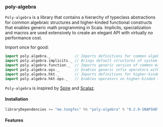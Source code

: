 ### poly-algebra
`Poly-algebra` is a library that contains a hierarchy of typeclass abstractions for common algebraic structures and higher-kinded functional constructs that enables generic math programming in Scala.
Implicits, specialization and macros are used extensively to create an elegant API with virtually no performance cost.

Import once for good:
```scala
import poly.algebra._           // Imports definitions for common algebraic structures
import poly.algebra.implicits._ // Brings default structures of system types into scope
import poly.algebra.function._  // Imports generic version of common math functions
import poly.algebra.ops._       // Enables generic infix operators with no overhead
import poly.algebra.hkt._       // Imports definitions for higher-kinded typeclasses
import poly.algebra.hkt.ops._   // Enables operators on higher-kinded types
```

`Poly-algebra` is inspired by [Spire](https://github.com/non/spire) and [Scalaz](http://github.com/scalaz/scalaz).

#### Installation
```scala
libraryDependencies += "me.tongfei" %% "poly-algebra" % "0.2.9-SNAPSHOT"
```

#### Features
